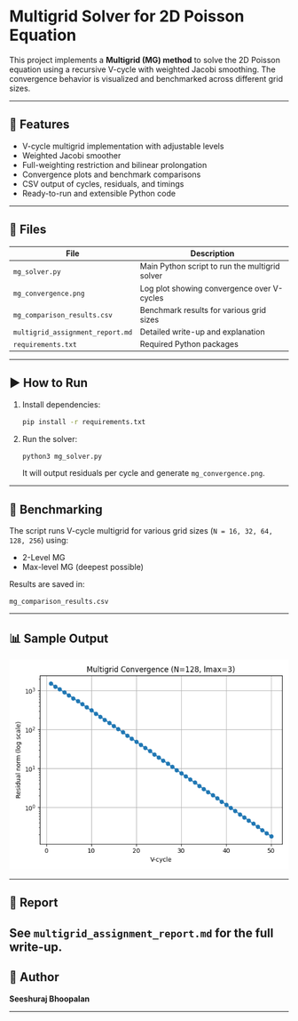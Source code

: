 # Multigrid Solver for 2D Poisson Equation

This project implements a **Multigrid (MG) method** to solve the 2D Poisson equation using a recursive V-cycle with weighted Jacobi smoothing. The convergence behavior is visualized and benchmarked across different grid sizes.

---

## 🔧 Features

- V-cycle multigrid implementation with adjustable levels
- Weighted Jacobi smoother
- Full-weighting restriction and bilinear prolongation
- Convergence plots and benchmark comparisons
- CSV output of cycles, residuals, and timings
- Ready-to-run and extensible Python code

---

## 📁 Files

| File | Description |
|------|-------------|
| `mg_solver.py` | Main Python script to run the multigrid solver |
| `mg_convergence.png` | Log plot showing convergence over V-cycles |
| `mg_comparison_results.csv` | Benchmark results for various grid sizes |
| `multigrid_assignment_report.md` | Detailed write-up and explanation |
| `requirements.txt` | Required Python packages |

---

## ▶️ How to Run

1. Install dependencies:
   ```bash
   pip install -r requirements.txt
   ```

2. Run the solver:
   ```bash
   python3 mg_solver.py
   ```

   It will output residuals per cycle and generate `mg_convergence.png`.

---

## 🧪 Benchmarking

The script runs V-cycle multigrid for various grid sizes (`N = 16, 32, 64, 128, 256`) using:
- 2-Level MG
- Max-level MG (deepest possible)

Results are saved in:
```
mg_comparison_results.csv
```

---

## 📊 Sample Output

![Convergence Plot](mg_convergence.png)

---

## 📄 Report

See `multigrid_assignment_report.md` for the full write-up.
---

## 👤 Author

**Seeshuraj Bhoopalan**

---
